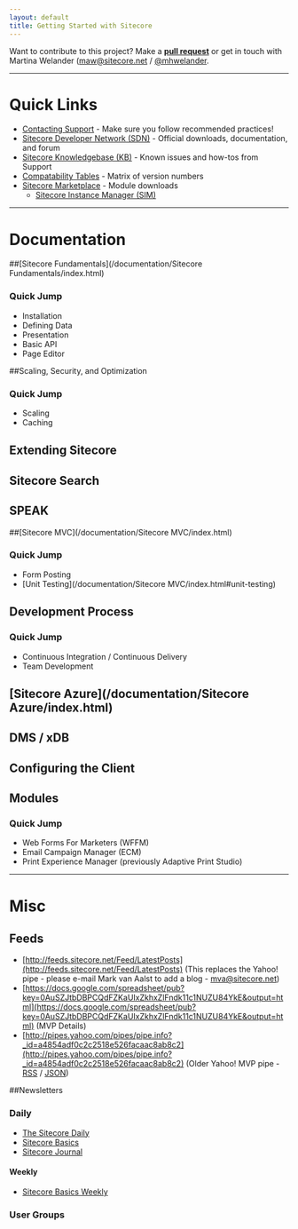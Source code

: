 ```yaml
---
layout: default
title: Getting Started with Sitecore
---
```


Want to contribute to this project? Make a **[pull request](https://github.com/Sitecore-Community/Sitecore-Community-Docs)** or get in touch with Martina Welander ([maw@sitecore.net](maw@sitecore.net) / [@mhwelander](http://twitter.com/mhwelander).

---------------------------------------

# Quick Links

* [Contacting Support](http://sdn.sitecore.net/Support.aspx) - Make sure you follow recommended practices!
* [Sitecore Developer Network (SDN)](http://sdn.sitecore.net/) - Official downloads, documentation, and forum
* [Sitecore Knowledgebase (KB)](https://kb.sitecore.net/) - Known issues and how-tos from Support
* [Compatability Tables](https://kb.sitecore.net/SearchResults#term=compatability%20tables) - Matrix of version numbers
* [Sitecore Marketplace](https://marketplace.sitecore.net/) - Module downloads
  * [Sitecore Instance Manager (SIM)](https://marketplace.sitecore.net/Modules/Sitecore_Instance_Manager.aspx)

---------------------------------------

# Documentation

##[Sitecore Fundamentals](/documentation/Sitecore Fundamentals/index.html)

### Quick Jump

* Installation
* Defining Data
* Presentation
* Basic API
* Page Editor

##Scaling, Security, and Optimization

### Quick Jump

* Scaling
* Caching

## Extending Sitecore

## Sitecore Search

## SPEAK

##[Sitecore MVC](/documentation/Sitecore MVC/index.html)

### Quick Jump

* Form Posting
* [Unit Testing](/documentation/Sitecore MVC/index.html#unit-testing)

## Development Process

### Quick Jump
* Continuous Integration / Continuous Delivery
* Team Development

## [Sitecore Azure](/documentation/Sitecore Azure/index.html)

## DMS / xDB

## Configuring the Client

## Modules

### Quick Jump

* Web Forms For Marketers (WFFM)
* Email Campaign Manager (ECM)
* Print Experience Manager (previously Adaptive Print Studio)

---------------------------------------

# Misc

## Feeds

* [http://feeds.sitecore.net/Feed/LatestPosts](http://feeds.sitecore.net/Feed/LatestPosts) (This replaces the Yahoo! pipe - please e-mail Mark van Aalst to add a blog - [mva@sitecore.net](mva@sitecore.net))
* [https://docs.google.com/spreadsheet/pub?key=0AuSZJtbDBPCQdFZKaUIxZkhxZlFndk11c1NUZU84YkE&output=html](https://docs.google.com/spreadsheet/pub?key=0AuSZJtbDBPCQdFZKaUIxZkhxZlFndk11c1NUZU84YkE&output=html) (MVP Details)
* [http://pipes.yahoo.com/pipes/pipe.info?_id=a4854adf0c2c2518e526facaac8ab8c2](http://pipes.yahoo.com/pipes/pipe.info?_id=a4854adf0c2c2518e526facaac8ab8c2) (Older Yahoo! MVP pipe - [RSS](http://pipes.yahoo.com/pipes/pipe.run?_id=a4854adf0c2c2518e526facaac8ab8c2&_render=rss) / [JSON](http://pipes.yahoo.com/pipes/pipe.run?_id=a4854adf0c2c2518e526facaac8ab8c2&_render=json))

##Newsletters

### Daily

* [The Sitecore Daily](http://paper.li/sitecore)
* [Sitecore Basics](http://paper.li/kiranpatils/1378702752)
* [Sitecore Journal](http://paper.li/varunvns/1387067950)

#### Weekly

* [Sitecore Basics Weekly](http://tinyletter.com/sitecorebasics)

### User Groups